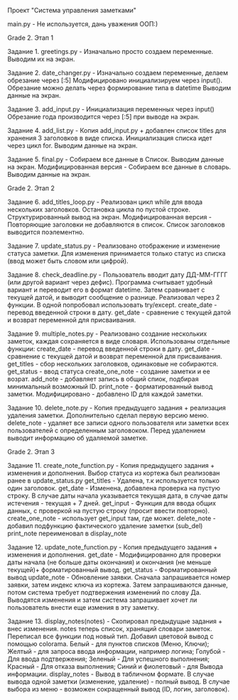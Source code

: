 Проект "Система управления заметками"

main.py - Не используется, дань уважения ООП:)

Grade 2. Этап 1

Задание 1. 
greetings.py - Изначально просто создаем переменные.
Выводим их на экран.

Задание 2. 
date_changer.py - Изначально создаем переменные, делаем обрезание через [:5]
Модифицировано инициализируем через input().
Обрезание можно делать через формирование типа в datetime
Выводим данные на экран.

Задание 3. 
add_input.py - Инициализация переменных через input()
Обрезание года производится через [:5] при выводе на экран.

Задание 4. 
add_list.py - Копия add_input.py + добавлен список titles для хранения 3 заголовков в виде списка.
Инициализация списка идет через цикл for.
Выводим данные на экран.

Задание 5.
final.py - Собираем все данные в Список. Выводим данные на экран.
Модифицированная версия - Собираем все данные в словарь. Выводим данные на экран.

Grade 2. Этап 2

Задание 6.
add_titles_loop.py - Реализован цикл while для ввода нескольких заголовков.
Остановка цикла по пустой строке. Структурированный вывод на экран.
Модифицированная версия - Повторяющие заголовки не добавляются в список.
Список заголовков выводится поэлементно.

Задание 7.
update_status.py - Реализовано отображение и изменение статуса заметки.
Для изменения принимается только статус из списка (ввод может быть словом или цифрой).

Задание 8.
check_deadline.py - Пользователь вводит дату ДД-ММ-ГГГГ (или другой вариант через дефис).
Программа считывает удобный вариант и переводит его в формат datetime.
Затем сравнивает с текущей датой, и выводит сообщение о разнице.
Реализовал через 2 функции. В одной попробовал использовать try/except.
	create_date - перевод введенной строки в дату.
	get_date - сравнение с текущей датой и возврат переменной для присваивания.

Задание 9.
multiple_notes.py - Реализовано создание нескольких заметок, каждая сохраняется в виде словаря.
Использованы отдельные функции:
	create_date - перевод введенной строки в дату.
	get_date - сравнение с текущей датой и возврат переменной для присваивания.
	get_titles - сбор нескольких заголовков, одинаковые не собираются.
	get_status - ввод статуса
	create_one_note - создание заметки и ее возрат.
	add_note - добавляет запись в общий спиок, подбирая минимальный возможный ID.
	print_note - форматированный вывод заметки.
Модифицировано - добавлено ID для каждой заметки.

Задание 10.
delete_note.py - Копия предыдущего задания + реализация удаления заметки.
Дополнительно сделал первую версию меню.
	delete_note - удаляет все записи одного пользователя или заметки всех пользователей с определенным заголовоком.
		Перед удалением выводит информацию об удаляемой заметке.

Grade 2. Этап 3

Задание 11.
create_note_function.py - Копия предыдущего задания + изменения и дополнения.
	Выбор статуса из кортежа был реализован ранее в update_status.py
	get_titles - Удалена, т.к используется только один заголовок.
	get_date - Изменена, добавлена проверка на пустую строку. 
		В случае даты начала указывается текущая дата, в случае даты истечения - текущая + 7 дней.
	get_input - Функция для ввода общих данных, с проверкой на пустую строку (просит ввести повторно).
	create_one_note - использует get_input там, где может.
	delete_note - добавил подфункцию фактического удаление заметки (sub_del)
	print_note переименовал в display_note

Задание 12.
update_note_function.py - Копия предыдущего задания + изменения и дополнения.
	get_date - Модифицированно для проверки даты начала (не больше даты окончания) 
		и окончания (не меньше текущей)+ форматированный вывод.
	get_status - Форматированный вывод
	update_note - Обновление заявки. Сначала запрашивается номер заявки, затем индекс ключа из кортежа.
		Затем запрашиваются данные, потом система требует подтвержения изменений по слову Да.
		Выводятся изменения и затем система запрашивает хочет ли пользователь внести еще измения в эту заметку.

Задание 13.
display_notes(notes) - Скопировал предыдущые задания + внес изменения.
	notes теперь список, хранящий словари заметок. Переписал все функции под новый тип. 
	Добавил цветовой вывод с помощью colorama.
		Белый - для пунктов списков (Меню, Ключи);
		Желтый - для запроса ввода информации, например логина;
		Голубой - Для ввода подтвержения;
		Зеленый - Для успешного выполнения;
		Красный - Для отказа выполнения;
		Синий и фиолетовый - для Вывода информации.
	display_notes - Вывод в табличном формате. В случае вывода одной заметки (изменение, удаление) - полный вывод.
	В случае выбора из меню - возможен сокращенный вывод (ID, логин, заголовок).
